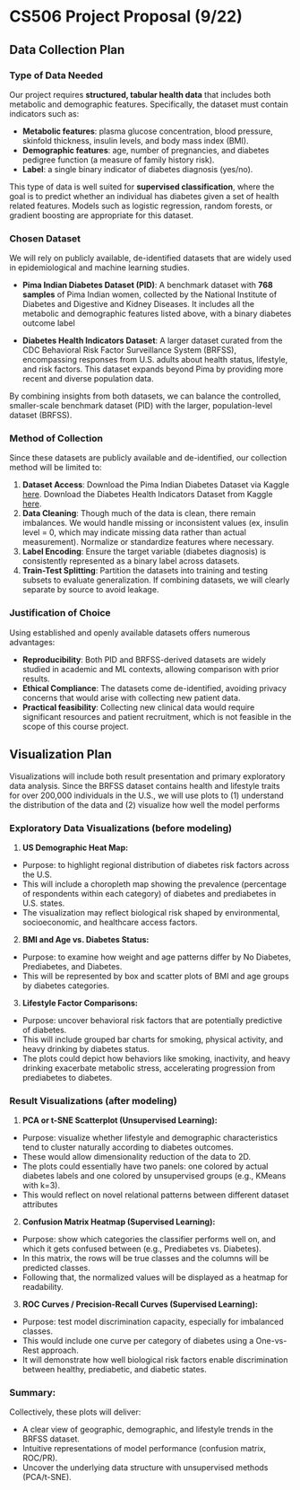 # CS506 Project Proposal (9/22)

## Data Collection Plan 

### Type of Data Needed
Our project requires **structured, tabular health data** that includes both metabolic and demographic features. Specifically, the dataset must contain indicators such as:
- **Metabolic features**: plasma glucose concentration, blood pressure, skinfold thickness, insulin levels, and body mass index (BMI).
- **Demographic features**: age, number of pregnancies, and diabetes pedigree function (a measure of family history risk).
- **Label**: a single binary indicator of diabetes diagnosis (yes/no).

This type of data is well suited for **supervised classification**, where the goal is to predict whether an individual has diabetes given a set of health related features. Models such as logistic regression, random forests, or gradient boosting are appropriate for this dataset.

### Chosen Dataset
We will rely on publicly available, de-identified datasets that are widely used in epidemiological and machine learning studies.

- **Pima Indian Diabetes Dataset (PID)**: A benchmark dataset with **768 samples** of Pima Indian women, collected by the National Institute of Diabetes and Digestive and Kidney Diseases. It includes all the metabolic and demographic features listed above, with a binary diabetes outcome label

- **Diabetes Health Indicators Dataset**: A larger dataset curated from the CDC Behavioral Risk Factor Surveillance System (BRFSS), encompassing responses from U.S. adults about health status, lifestyle, and risk factors. This dataset expands beyond Pima by providing more recent and diverse population data.

By combining insights from both datasets, we can balance the controlled, smaller-scale benchmark dataset (PID) with the larger, population-level dataset (BRFSS).

### Method of Collection
Since these datasets are publicly available and de-identified, our collection method will be limited to:

1. **Dataset Access**: Download the Pima Indian Diabetes Dataset via Kaggle [here](https://www.kaggle.com/datasets/uciml/pima-indians-diabetes-database/data). Download the Diabetes Health Indicators Dataset from Kaggle [here](https://www.kaggle.com/datasets/alexteboul/diabetes-health-indicators-dataset).
2. **Data Cleaning**: Though much of the data is clean, there remain imbalances. We would handle missing or inconsistent values (ex, insulin level = 0, which may indicate missing data rather than actual measurement). Normalize or standardize features where necessary.
3. **Label Encoding**: Ensure the target variable (diabetes diagnosis) is consistently represented as a binary label across datasets.
4. **Train-Test Splitting**: Partition the datasets into training and testing subsets to evaluate generalization. If combining datasets, we will clearly separate by source to avoid leakage.

### Justification of Choice
Using established and openly available datasets offers numerous advantages:
- **Reproducibility**: Both PID and BRFSS-derived datasets are widely studied in academic and ML contexts, allowing comparison with prior results.
- **Ethical Compliance**: The datasets come de-identified, avoiding privacy concerns that would arise with collecting new patient data.
- **Practical feasibility**: Collecting new clinical data would require significant resources and patient recruitment, which is not feasible in the scope of this course project.




## Visualization Plan

Visualizations will include both result presentation and primary exploratory data analysis. Since the BRFSS dataset contains health and lifestyle traits for over 200,000 individuals in the U.S., we will use plots to 
(1) understand the distribution of the data and 
(2) visualize how well the model performs


### Exploratory Data Visualizations (before modeling)

1. **US Demographic Heat Map:**
- Purpose: to highlight regional distribution of diabetes risk factors across the U.S.
- This will include a choropleth map showing the prevalence (percentage of respondents within each category) of diabetes and prediabetes in U.S. states.
- The visualization may reflect biological risk shaped by environmental, socioeconomic, and healthcare access factors.

2. **BMI and Age vs. Diabetes Status:**
- Purpose: to examine how weight and age patterns differ by No Diabetes, Prediabetes, and Diabetes.
- This will be represented by box and scatter plots of BMI and age groups by diabetes categories.

3. **Lifestyle Factor Comparisons:**
- Purpose: uncover behavioral risk factors that are potentially predictive of diabetes.
- This will include grouped bar charts for smoking, physical activity, and heavy drinking by diabetes status.
- The plots could depict how behaviors like smoking, inactivity, and heavy drinking exacerbate metabolic stress, accelerating progression from prediabetes to diabetes.


### Result Visualizations (after modeling)

1. **PCA or t-SNE Scatterplot (Unsupervised Learning):**
- Purpose: visualize whether lifestyle and demographic characteristics tend to cluster naturally according to diabetes outcomes.
- These would allow dimensionality reduction of the data to 2D.
- The plots could essentially have two panels: one colored by actual diabetes labels and one colored by unsupervised groups (e.g., KMeans with k=3).
- This would reflect on novel relational patterns between different dataset attributes

2. **Confusion Matrix Heatmap (Supervised Learning):**
- Purpose: show which categories the classifier performs well on, and which it gets confused between (e.g., Prediabetes vs. Diabetes).
- In this matrix, the rows will be true classes and the columns will be predicted classes.
- Following that, the normalized values will be displayed as a heatmap for readability.

3. **ROC Curves / Precision-Recall Curves (Supervised Learning):**
- Purpose: test model discrimination capacity, especially for imbalanced classes.
- This would include one curve per category of diabetes using a One-vs-Rest approach.
- It will demonstrate how well biological risk factors enable discrimination between healthy, prediabetic, and diabetic states.


### Summary:
Collectively, these plots will deliver:
- A clear view of geographic, demographic, and lifestyle trends in the BRFSS dataset.
- Intuitive representations of model performance (confusion matrix, ROC/PR).
- Uncover the underlying data structure with unsupervised methods (PCA/t-SNE).
